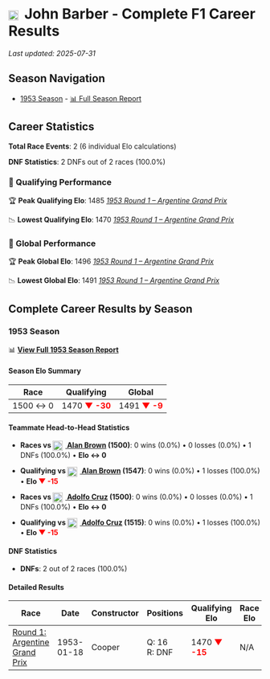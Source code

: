 # <img src="https://upload.wikimedia.org/wikipedia/commons/thumb/8/83/Flag_of_the_United_Kingdom_%283-5%29.svg/512px-Flag_of_the_United_Kingdom_%283-5%29.svg.png?20250726143817" alt="United Kingdom" width="20" height="auto" style="vertical-align: middle; margin-right: 5px;" onerror="this.outerHTML='🇬🇧'; this.style.marginRight='5px';"/> John Barber - Complete F1 Career Results

*Last updated: 2025-07-31*

## Season Navigation

- [1953 Season](#1953-season) - [📊 Full Season Report](../seasons/1953-season-report)

## Career Statistics

**Total Race Events**: 2 (6 individual Elo calculations)

**DNF Statistics**: 2 DNFs out of 2 races (100.0%)

### 🏁 Qualifying Performance

🏆 **Peak Qualifying Elo**: 1485
   *[1953 Round 1 – Argentine Grand Prix](../seasons/1953-season-report#round-1-argentine-grand-prix)*

📉 **Lowest Qualifying Elo**: 1470
   *[1953 Round 1 – Argentine Grand Prix](../seasons/1953-season-report#round-1-argentine-grand-prix)*

### 🌟 Global Performance

🏆 **Peak Global Elo**: 1496
   *[1953 Round 1 – Argentine Grand Prix](../seasons/1953-season-report#round-1-argentine-grand-prix)*

📉 **Lowest Global Elo**: 1491
   *[1953 Round 1 – Argentine Grand Prix](../seasons/1953-season-report#round-1-argentine-grand-prix)*


## Complete Career Results by Season

### 1953 Season

📊 **[View Full 1953 Season Report](../seasons/1953-season-report)**

#### Season Elo Summary

| Race | Qualifying | Global |
|------|------------|--------|
| 1500 ↔ 0 | 1470 **<span style="color: red;">▼ -30</span>** | 1491 **<span style="color: red;">▼ -9</span>** |

#### Teammate Head-to-Head Statistics

- **Races vs [<img src="https://upload.wikimedia.org/wikipedia/commons/thumb/8/83/Flag_of_the_United_Kingdom_%283-5%29.svg/512px-Flag_of_the_United_Kingdom_%283-5%29.svg.png?20250726143817" alt="United Kingdom" width="20" height="auto" style="vertical-align: middle; margin-right: 5px;" onerror="this.outerHTML='🇬🇧'; this.style.marginRight='5px';"/> Alan Brown](alan-brown) (1500)**: 0 wins (0.0%) • 0 losses (0.0%) • 1 DNFs (100.0%) • **Elo ↔ 0**
- **Qualifying vs [<img src="https://upload.wikimedia.org/wikipedia/commons/thumb/8/83/Flag_of_the_United_Kingdom_%283-5%29.svg/512px-Flag_of_the_United_Kingdom_%283-5%29.svg.png?20250726143817" alt="United Kingdom" width="20" height="auto" style="vertical-align: middle; margin-right: 5px;" onerror="this.outerHTML='🇬🇧'; this.style.marginRight='5px';"/> Alan Brown](alan-brown) (1547)**: 0 wins (0.0%) • 1 losses (100.0%) • **Elo **<span style="color: red;">▼ -15</span>****

- **Races vs [<img src="https://upload.wikimedia.org/wikipedia/commons/1/1a/Flag_of_Argentina.svg" alt="Argentina" width="20" height="auto" style="vertical-align: middle; margin-right: 5px;" onerror="this.outerHTML='🇦🇷'; this.style.marginRight='5px';"/> Adolfo Cruz](adolfo-cruz) (1500)**: 0 wins (0.0%) • 0 losses (0.0%) • 1 DNFs (100.0%) • **Elo ↔ 0**
- **Qualifying vs [<img src="https://upload.wikimedia.org/wikipedia/commons/1/1a/Flag_of_Argentina.svg" alt="Argentina" width="20" height="auto" style="vertical-align: middle; margin-right: 5px;" onerror="this.outerHTML='🇦🇷'; this.style.marginRight='5px';"/> Adolfo Cruz](adolfo-cruz) (1515)**: 0 wins (0.0%) • 1 losses (100.0%) • **Elo **<span style="color: red;">▼ -15</span>****


#### DNF Statistics

- **DNFs**: 2 out of 2 races (100.0%)

#### Detailed Results

| Race | Date | Constructor | Positions | Qualifying Elo | Race Elo | Global Elo | Teammate |
|------|------|-------------|-----------|----------------|----------|------------|----------|
| [Round 1: Argentine Grand Prix](../seasons/1953-season-report#round-1-argentine-grand-prix) | 1953-01-18 | Cooper | Q: 16<br/>R: DNF | 1470 **<span style="color: red;">▼ -15</span>** | N/A | 1491 **<span style="color: red;">▼ -4</span>** | [<img src="https://upload.wikimedia.org/wikipedia/commons/thumb/8/83/Flag_of_the_United_Kingdom_%283-5%29.svg/512px-Flag_of_the_United_Kingdom_%283-5%29.svg.png?20250726143817" alt="United Kingdom" width="20" height="auto" style="vertical-align: middle; margin-right: 5px;" onerror="this.outerHTML='🇬🇧'; this.style.marginRight='5px';"/> Alan Brown](alan-brown)<br/>Q: 12<br/>R: DNF |

